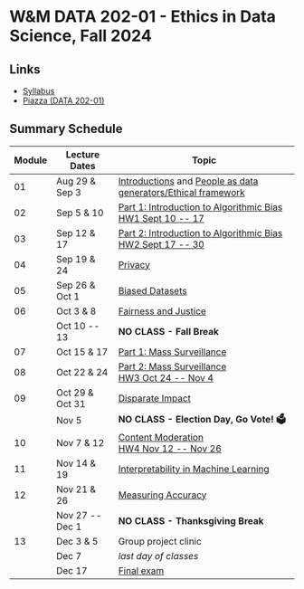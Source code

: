 # W&M DATA 202-01 - Ethics in Data Science, Fall 2024

## Links

* [Syllabus](syllabus.md)
* [Piazza (DATA 202-01)](https://piazza.com/class/lz70wfvqakt7fu/)

## Summary Schedule

|Module |Lecture Dates|Topic
|---|---|---|
|01| Aug 29 & Sep 3 | [Introductions](https://docs.google.com/presentation/d/1dGQE8uw04xB06d-hbzV8BSomjPdbGt7SgchiI91LKms/edit?usp=sharing) and [People as data generators/Ethical framework](modules/module_01.md)
|02| Sep  5 &    10 | [Part 1: Introduction to Algorithmic Bias](modules/module_02a.md) </br> [HW1 Sept 10 -- 17](homework/hw1.md)
|03| Sep 12 &    17 | [Part 2: Introduction to Algorithmic Bias](modules/module_02b.md) </br> [HW2 Sept 17 -- 30](homework/hw2.md)
|04| Sep 19 &    24 | [Privacy](modules/module_03.md)
|05| Sep 26 & Oct 1 | [Biased Datasets](modules/module_04.md)
|06| Oct 3  &     8 | [Fairness and Justice](modules/module_05.md)
|  | Oct 10 --   13 | **NO CLASS - Fall Break**                                                                                                    
|07| Oct 15 &    17 | [Part 1: Mass Surveillance](modules/module_06a.md)
|08| Oct 22 &    24 | [Part 2: Mass Surveillance](modules/module_06b.md) </br> [HW3 Oct 24 -- Nov 4](homework/hw3.md)
|09| Oct 29 & Oct 31| [Disparate Impact](modules/module_07.md)
|  | Nov 5          | **NO CLASS - Election Day, Go Vote! 🗳️**                                                                                     
|10| Nov 7 &     12 | [Content Moderation](modules/module_08.md) </br> [HW4 Nov 12 -- Nov 26](homework/hw4.md)
|11| Nov 14 &    19 | [Interpretability in Machine Learning](modules/module_09.md)
|12| Nov 21 &   26  | [Measuring Accuracy](modules/module_10.md)                                                                           
|  | Nov 27 -- Dec 1| **NO CLASS - Thanksgiving Break**                                                                                            
|13| Dec 3 &      5 | Group project clinic
|  | Dec 7          | *last day of classes*
|  | Dec 17         | [Final exam](homework/final_project.md)
